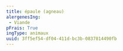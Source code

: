 ```yaml
---
title: épaule (agneau)
alergenesIng:
 - Viande
pFrais: True
ingType: animaux
uuid: 3ff5ef54-df04-411d-bc3b-0837814490fb
---
```

